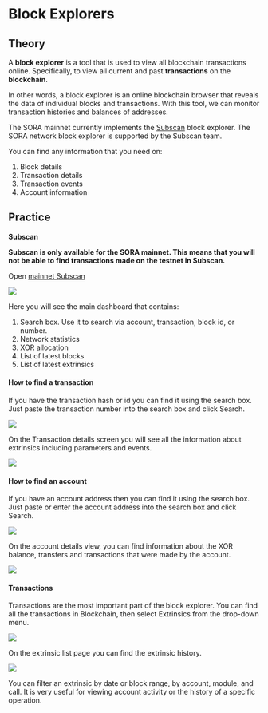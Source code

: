 # Block Explorers

## Theory

A **block explorer** is a tool that is used to view all blockchain transactions online. Specifically, to view all current and past **transactions** on the **blockchain**.

In other words, a block explorer is an online blockchain browser that reveals the data of individual blocks and transactions. With this tool, we can monitor transaction histories and balances of addresses.

The SORA mainnet currently implements the [Subscan](https://sora.subscan.io/) block explorer. The SORA network block explorer is supported by the Subscan team.

You can find any information that you need on:

1. Block details
2. Transaction details
3. Transaction events
4. Account information

## Practice

**Subscan**

**Subscan is only available for the SORA mainnet. This means that you will not be able to find transactions made on the testnet in Subscan.**

Open [mainnet Subscan ](https://sora.subscan.io/)

![](<../.gitbook/assets/Untitled (14) (1).png>)

Here you will see the main dashboard that contains:

1. Search box. Use it to search via account, transaction, block id, or number.
2. Network statistics
3. XOR allocation
4. List of latest blocks
5. List of latest extrinsics

#### How to find a transaction

If you have the transaction hash or id you can find it using the search box. Just paste the transaction number into the search box and click Search.

![](<../.gitbook/assets/Untitled (15) (1).png>)

On the Transaction details screen you will see all the information about extrinsics including parameters and events.

![](<../.gitbook/assets/Untitled (16).png>)

#### How to find an account

If you have an account address then you can find it using the search box. Just paste or enter the account address into the search box and click Search.

![](<../.gitbook/assets/Untitled (17) (3).png>)

On the account details view, you can find information about the XOR balance, transfers and transactions that were made by the account.

![](<../.gitbook/assets/Untitled (18) (2).png>)

#### Transactions

Transactions are the most important part of the block explorer. You can find all the transactions in Blockchain, then select Extrinsics from the drop-down menu.

![](<../.gitbook/assets/Untitled (19).png>)

On the extrinsic list page you can find the extrinsic history.

![](<../.gitbook/assets/Untitled (20) (1).png>)

You can filter an extrinsic by date or block range, by account, module, and call. It is very useful for viewing account activity or the history of a specific operation.
